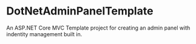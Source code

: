 # DotNetAdminPanelTemplate
 An ASP.NET Core MVC Template project for creating an admin panel with indentity management built in.
